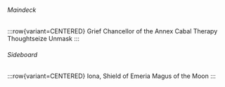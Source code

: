 ###### Maindeck

:::row{variant=CENTERED}
Grief
Chancellor of the Annex
Cabal Therapy
Thoughtseize
Unmask
:::

###### Sideboard

:::row{variant=CENTERED}
Iona, Shield of Emeria
Magus of the Moon
:::
